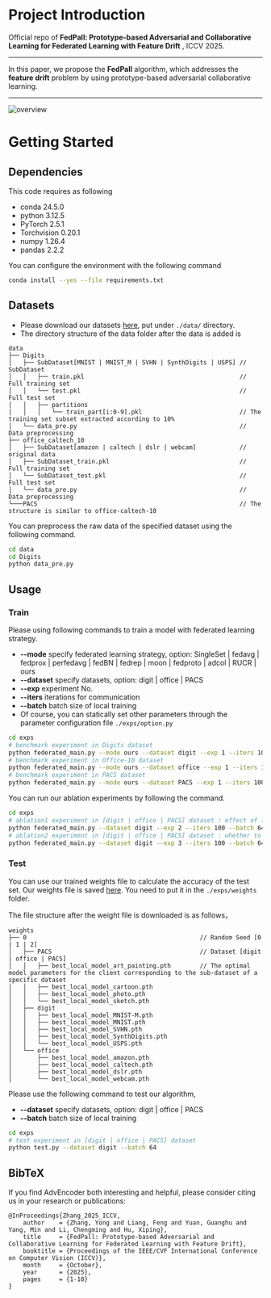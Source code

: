 # **Project Introduction**
Official repo of **FedPall: Prototype-based Adversarial and Collaborative Learning for Federated Learning with Feature Drift** , ICCV 2025.
***
In this paper, we propose the **FedPall** algorithm, which addresses the **feature drift** problem by using prototype-based adversarial collaborative learning.
***
![overview](./assets/overview.png)
# **Getting Started**
## **Dependencies**
This code requires as following
- conda 24.5.0
- python 3.12.5
- PyTorch 2.5.1
- Torchvision 0.20.1
- numpy 1.26.4
- pandas 2.2.2

You can configure the environment with the following command
```bash
conda install --yes --file requirements.txt
```
## Datasets
- Please download our datasets [here](https://drive.google.com/drive/folders/1xLxaz3zJRqZbTVDzkoAoWZiX50gwZI_4?usp=sharing), put under `./data/` directory.
- The directory structure of the data folder after the data is added is
```.
data
├── Digits
│   ├── SubDataset[MNIST | MNIST_M | SVHN | SynthDigits | USPS] // SubDataset
│   │   ├── train.pkl                                           // Full training set
│   │   └── test.pkl                                            // Full test set
│   │   ├── partitions
|   │   │   └── train_part[i:0-9].pkl                           // The training set subset extracted according to 10%
│   └── data_pre.py                                             // Data preprocessing
├── office_caltech_10
│   ├── SubDataset[amazon | caltech | dslr | webcam]            // original data
│   ├── SubDataset_train.pkl                                    // Full training set
│   └── SubDataset_test.pkl                                     // Full test set
│   └── data_pre.py                                             // Data preprocessing
└───PACS                                                        // The structure is similar to office-caltech-10
```
You can preprocess the raw data of the specified dataset using the following command.
```bash
cd data
cd Digits
python data_pre.py
```
## Usage
### Train
Please using following commands to train a model with federated learning strategy.
- **--mode** specify federated learning strategy, option: SingleSet | fedavg | fedprox | perfedavg | fedBN | fedrep | moon | fedproto | adcol | RUCR | ours
- **--dataset** specify datasets, option: digit | office | PACS
- **--exp** experiment No.
- **--iters** iterations for communication
- **--batch** batch size of local training
- Of course, you can statically set other parameters through the parameter configuration file `./exps/option.py`
```bash
cd exps
# benchmark experiment in Digits dataset
python federated_main.py --mode ours --dataset digit --exp 1 --iters 100 --batch 64
# benchmark experiment in Office-10 dataset
python federated_main.py --mode ours --dataset office --exp 1 --iters 100 --batch 32
# benchmark experiment in PACS dataset
python federated_main.py --mode ours --dataset PACS --exp 1 --iters 100 --batch 32
```
You can run our ablation experiments by following the command.
```bash
cd exps
# ablation1 experiment in [digit | office | PACS] dataset : effect of loss combination
python federated_main.py --dataset digit --exp 2 --iters 100 --batch 64
# ablation2 experiment in [digit | office | PACS] dataset : whether to replace the local classifier
python federated_main.py --dataset digit --exp 3 --iters 100 --batch 64
```

### Test
You can use our trained weights file to calculate the accuracy of the test set. Our weights file is saved [here](https://drive.google.com/drive/folders/1bUJ-fwX2njgZnRDDjaDP0OXGTJc957Aw?usp=sharing). You need to put it in the ```./exps/weights``` folder.

The file structure after the weight file is downloaded is as follows，
```.
weights
├── 0                                                // Random Seed [0 | 1 | 2]
│   ├── PACS                                         // Dataset [digit | office | PACS]
│   │   ├── best_local_model_art_painting.pth        // The optimal model parameters for the client corresponding to the sub-dataset of a specific dataset
│   │   ├── best_local_model_cartoon.pth
│   │   ├── best_local_model_photo.pth
│   │   └── best_local_model_sketch.pth
│   ├── digit
│   │   ├── best_local_model_MNIST-M.pth
│   │   ├── best_local_model_MNIST.pth
│   │   ├── best_local_model_SVHN.pth
│   │   ├── best_local_model_SynthDigits.pth
│   │   └── best_local_model_USPS.pth
│   └── office
│       ├── best_local_model_amazon.pth
│       ├── best_local_model_caltech.pth
│       ├── best_local_model_dslr.pth
│       └── best_local_model_webcam.pth
```
Please use the following command to test our algorithm,
- **--dataset** specify datasets, option: digit | office | PACS
- **--batch** batch size of local training
```bash
cd exps
# test experiment in [digit | office | PACS] dataset
python test.py --dataset digit --batch 64
```
## BibTeX
If you find AdvEncoder both interesting and helpful, please consider citing us in your research or publications:
```
@InProceedings{Zhang_2025_ICCV,
    author    = {Zhang, Yong and Liang, Feng and Yuan, Guanghu and Yang, Min and Li, Chengming and Hu, Xiping},
    title     = {FedPall: Prototype-based Adversarial and Collaborative Learning for Federated Learning with Feature Drift},
    booktitle = {Proceedings of the IEEE/CVF International Conference on Computer Vision (ICCV)},
    month     = {October},
    year      = {2025},
    pages     = {1-10}
}
```
